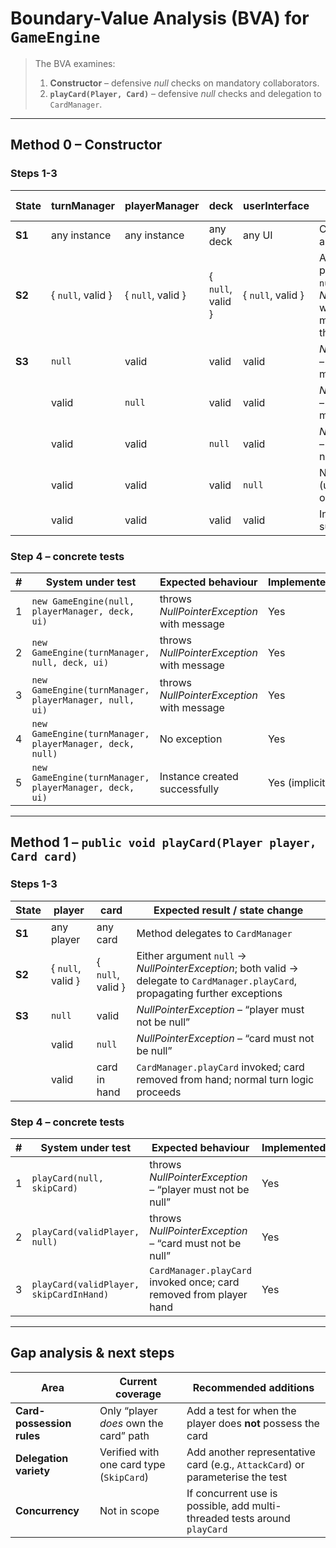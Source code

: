 # Boundary-Value Analysis (BVA) for `GameEngine`

> The BVA examines:
>
> 1. **Constructor** – defensive *null* checks on mandatory collaborators.
> 2. **`playCard(Player, Card)`** – defensive *null* checks and delegation to `CardManager`.

---

## Method 0 – Constructor

### Steps 1-3

| State  | **turnManager**   | **playerManager** | **deck**          | **userInterface** | Expected result / state change                                                                                              |
| ------ | ----------------- | ----------------- | ----------------- | ----------------- | --------------------------------------------------------------------------------------------------------------------------- |
| **S1** | any instance      | any instance      | any deck          | any UI            | Constructor only assigns fields                                                                                             |
| **S2** | { `null`, valid } | { `null`, valid } | { `null`, valid } | { `null`, valid } | Any mandatory parameter that is `null` → *NullPointerException* with a descriptive message; otherwise the object is created |
| **S3** | `null`            | valid             | valid             | valid             | *NullPointerException* – “turnManager must not be null”                                                                     |
|        | valid             | `null`            | valid             | valid             | *NullPointerException* – “playerManager must not be null”                                                                   |
|        | valid             | valid             | `null`            | valid             | *NullPointerException* – “deck must not be null”                                                                            |
|        | valid             | valid             | valid             | `null`            | No exception (userInterface is optional)                                                                                    |
|        | valid             | valid             | valid             | valid             | Instance created successfully                                                                                               |

### Step 4 – concrete tests

| # | System under test                                        | Expected behaviour                         | Implemented?   | JUnit test name                                            |
| - | -------------------------------------------------------- | ------------------------------------------ | -------------- | ---------------------------------------------------------- |
| 1 | `new GameEngine(null, playerManager, deck, ui)`          | throws *NullPointerException* with message | Yes            | `constructor_nullTurnManager_throwsNullPointerException`   |
| 2 | `new GameEngine(turnManager, null, deck, ui)`            | throws *NullPointerException* with message | Yes            | `constructor_nullPlayerManager_throwsNullPointerException` |
| 3 | `new GameEngine(turnManager, playerManager, null, ui)`   | throws *NullPointerException* with message | Yes            | `constructor_nullDeck_throwsNullPointerException`          |
| 4 | `new GameEngine(turnManager, playerManager, deck, null)` | No exception                               | Yes            | `constructor_nullUserInterface_allowed`                    |
| 5 | `new GameEngine(turnManager, playerManager, deck, ui)`   | Instance created successfully              | Yes (implicit) | –                                                          |

---

## Method 1 – `public void playCard(Player player, Card card)`

### Steps 1-3

| State  | **player**        | **card**          | Expected result / state change                                                                                                   |
| ------ | ----------------- | ----------------- | -------------------------------------------------------------------------------------------------------------------------------- |
| **S1** | any player        | any card          | Method delegates to `CardManager`                                                                                                |
| **S2** | { `null`, valid } | { `null`, valid } | Either argument `null` → *NullPointerException*; both valid → delegate to `CardManager.playCard`, propagating further exceptions |
| **S3** | `null`            | valid             | *NullPointerException* – “player must not be null”                                                                               |
|        | valid             | `null`            | *NullPointerException* – “card must not be null”                                                                                 |
|        | valid             | card in hand      | `CardManager.playCard` invoked; card removed from hand; normal turn logic proceeds                                               |

### Step 4 – concrete tests

| # | System under test                       | Expected behaviour                                                 | Implemented? | JUnit test name                                  |
| - | --------------------------------------- | ------------------------------------------------------------------ | ------------ | ------------------------------------------------ |
| 1 | `playCard(null, skipCard)`              | throws *NullPointerException* – “player must not be null”          | Yes          | `playCard_nullPlayer_throwsNullPointerException` |
| 2 | `playCard(validPlayer, null)`           | throws *NullPointerException* – “card must not be null”            | Yes          | `playCard_nullCard_throwsNullPointerException`   |
| 3 | `playCard(validPlayer, skipCardInHand)` | `CardManager.playCard` invoked once; card removed from player hand | Yes          | `playCard_playerOwnsCard_executesEffect`         |

---

## Gap analysis & next steps

| Area                      | Current coverage                         | Recommended additions                                                         |
| ------------------------- | ---------------------------------------- | ----------------------------------------------------------------------------- |
| **Card-possession rules** | Only “player *does* own the card” path   | Add a test for when the player does **not** possess the card                  |
| **Delegation variety**    | Verified with one card type (`SkipCard`) | Add another representative card (e.g., `AttackCard`) or parameterise the test |
| **Concurrency**           | Not in scope                             | If concurrent use is possible, add multi-threaded tests around `playCard`     |